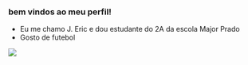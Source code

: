 ### bem vindos ao meu perfil!

- Eu me chamo J. Eric e dou estudante do 2A da escola Major Prado
- Gosto de futebol


![](https://media1.tenor.com/m/fXfaqPLEnWIAAAAd/escorregando-yuri-alberto.gif)
